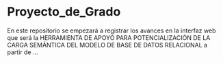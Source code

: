 # Proyecto_de_Grado
En este repositorio se empezará a registrar los avances en la interfaz web que será la HERRAMIENTA DE APOYO PARA POTENCIALIZACIÓN DE LA CARGA SEMÁNTICA DEL MODELO DE BASE DE DATOS RELACIONAL a partir de ...
